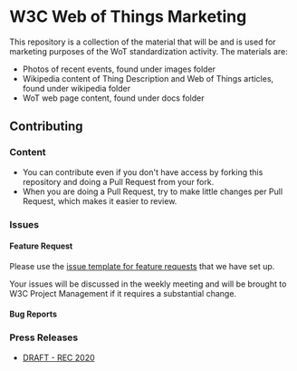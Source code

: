 # W3C Web of Things Marketing

This repository is a collection of the material that will be and is used for marketing purposes of the WoT standardization activity. The materials are:

- Photos of recent events, found under images folder
- Wikipedia content of Thing Description and Web of Things articles, found under wikipedia folder
- WoT web page content, found under docs folder


## Contributing

### Content

* You can contribute even if you don't have access by forking this repository and doing a Pull Request from your fork.
* When you are doing a Pull Request, try to make little changes per Pull Request, which makes it easier to review.

### Issues

#### Feature Request

Please use the [issue template for feature requests](feature-issueTemplate.md) that we have set up.

Your issues will be discussed in the weekly meeting and will be brought to W3C Project Management if it requires a substantial change.

#### Bug Reports

### Press Releases
* [DRAFT - REC 2020](https://cdn.statically.io/gh/w3c/wot-marketing/65ebf830/docs/pressrelease-wot-rec.html?env=dev)
